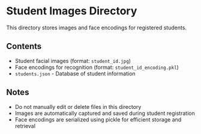 # Student Images Directory

This directory stores images and face encodings for registered students.

## Contents

- Student facial images (format: `student_id.jpg`)
- Face encodings for recognition (format: `student_id_encoding.pkl`)
- `students.json` - Database of student information

## Notes

- Do not manually edit or delete files in this directory
- Images are automatically captured and saved during student registration
- Face encodings are serialized using pickle for efficient storage and retrieval
